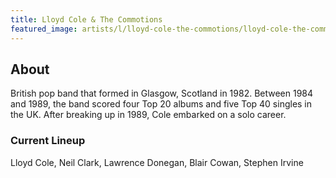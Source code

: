 ```yaml
---
title: Lloyd Cole & The Commotions
featured_image: artists/l/lloyd-cole-the-commotions/lloyd-cole-the-commotions.jpg
---
```

## About

British pop band that formed in Glasgow, Scotland in 1982. Between 1984 and 1989, the band scored four Top 20 albums and five Top 40 singles in the UK. After breaking up in 1989, Cole embarked on a solo career.

### Current Lineup

Lloyd Cole, Neil Clark, Lawrence Donegan, Blair Cowan, Stephen Irvine


